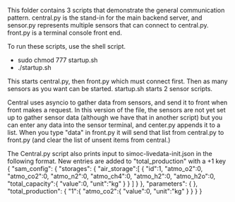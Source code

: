 This folder contains 3 scripts that demonstrate the general communication pattern.
central.py is the stand-in for the main backend server, and sensor.py represents
multiple sensors that can connect to central.py. front.py is a terminal
console front end.

To run these scripts, use the shell script. 

- sudo chmod 777 startup.sh
- ./startup.sh

This starts central.py, then front.py which must connect first. Then as many
sensors as you want can be started. startup.sh starts 2 sensor scripts. 

Central uses asyncio to gather data from sensors, and send it to front when front
makes a request. In this version of the file, the sensors are not yet set up to
gather sensor data (although we have that in another script) but you can enter
any data into the sensor terminal, and center.py appends it to a list. When you 
type "data" in front.py it will send that list from central.py to front.py 
(and clear the list of unsent items from central.)


The Central.py script also prints input to simoc-livedata-init.json in the following format. New entries are added to "total_production" with a +1 key
{
	"sam_config": {
		"storages": {
			"air_storage":[
				{
					"id":1,
					"atmo_o2":0,
					"atmo_co2":0,
					"atmo_n2":0,
					"atmo_ch4":0,
					"atmo_h2":0,
					"atmo_h2o":0,
		 			"total_capacity":{
		 				"value":0,
		 				"unit":"kg"
		 			}
		 		}
		 	]
		 }
	},
	"parameters": {
	},
	"total_production": {
		"1":{
			"atmo_co2":{
				"value":0,
				"unit":"kg"
			}
		}
	}
}




